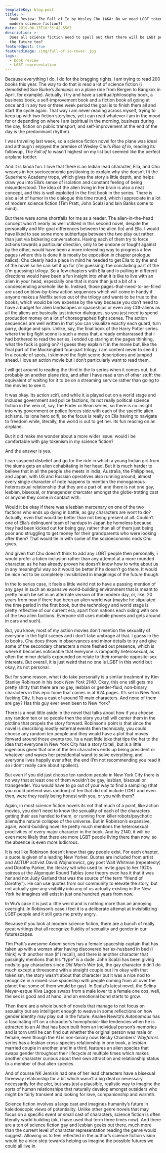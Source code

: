 ```yaml
---
templateKey: blog-post
title: >-
  Book Review: The Fall of Io by Wesley Chu (AKA: Do we need LGBT tokenism in
  modern science fiction?)
date: 2019-06-13T18:35:42.550Z
description: >-
  Does all science fiction need to spell out that there will be LGBT people in
  the future too?
featuredpost: true
featuredimage: /img/fall-of-io-cover-.jpg
tags:
  - book review
  - LGBT representation
---
```

Because everything i do, i do for the bragging rights, i am trying to read 200 books this year. The way to do that is read a lot of science fiction (i demolished Sue Burke’s _Semiosis_ on a plane ride from Bergen to Bangkok in April, for example). Actually, i try and have a spiritual/philosophy book, a business book, a self-improvement book and a fiction book all going at once and in any two or three week period the goal is to finish them all and start the cycle again. That way i am never reading across myself, trying to keep up with two fiction storylines, yet i can read whatever i am in the mood for or depending on where i am (spiritual in the morning, business during the day, fiction on public transport, and self-improvement at the end of the day is the predominant rhythm).



I was traveling last week, so a science fiction novel for the plane was ideal and although i enjoyed the premise of Wesley Chu’s _Rise of Io_, reading its followup, _The Fall of Io_ wasn’t highest on my list but seemed like the perfect airplane fodder.



And it is kinda fun. I love that there is an Indian lead character, Ella, and Chu weaves in her socioeconomic positioning to explain why she doesn’t fit the Superhero Academy trope, which gives the story a little depth, and helps draw you into Ella’s sense of isolation and constant feeling of being misunderstood. The idea of the alien living in her brain is also a neat concept, and this is well exploited in the first book in the series. There is also a lot of humor in the dialogue this time round, which i appreciate in a lot of modern science fiction (Tim Pratt, John Scalzi and Iain Banks come to mind).



But there were some shortfalls for me as a reader. The alien-in-the-head concept wasn’t nearly as well utilized in this second novel, despite the personality and life-goal differences between the alien (Io) and Ella. I would have liked to see some more subterfuge between the two play out rather than just via bickering conversations. Having each of them try to force actions towards a particular direction, only to be undone or fought against by the other, would have been a more interesting way to progress a few pages (where this is done it is mostly be exposition in chapter prologue italics). Chu clearly had a place in mind he needed to get Ella to by the end of the novel so he can set it up for (i’m guessing) the concluding part of the (i’m guessing) trilogy. So a few chapters with Ella and Io pulling in different directions would have been a fun insight into what it is like to live with an alien in your head, especially one that is more than just a bit of a condescending arsehole like Io. Instead, those pages-that-need-to-be-filled are used on blow-by-blow action sequences which will come in handy if anyone makes a Netflix series out of the trilogy and wants to be true to the books, which would be low expense by the way because you don’t need to have a budget for alien landscapes or spaceships or even any CGI-aliens as all the aliens are basically just interior dialogues, so you just need to spend production money on a lot of choreographed fight scenes. The action sequences are well written in that you can visualize exactly each guard, turn parry, dodge and spin. Unlike, say, the final book of the Harry Potter series where the big fight scene is such a mess that, already embarrassed that i had bothered to read the series, i ended up staring at the pages thinking, what the fuck is going on? (I guess they explain it in the movie but, like the final part of the Mockingbird four-part trilogy, i am content never to see it.) In a couple of spots, i skimmed the fight scene descriptions and jumped ahead. I love an action movie but i don’t particularly want to read them.



I will get around to reading the third in the Io series when it comes out, but probably on another plane ride, and after i have read a ton of other stuff: the equivalent of waiting for it to be on a streaming service rather than going to the movies to see it.



It was okay. Its action scifi, and while it is played out on a world stage and includes government and police factions, its not really political science fiction in the vein of, say, the Ender or Bean series, so there is no insight into why government or police forces side with each of the specific alien schisms. Its lone hero scifi, so the focus is really on Ella having to navigate to freedom while, literally, the world is out to get her. Its fun reading on an airplane.



But it did make me wonder about a more wider issue: would i be comfortable with gay tokenism in my science fiction?



And the answer is yes.



I can suspend disbelief and go for the ride in which a young Indian girl from the slums gets an alien cohabitating in her head. But it is much harder to believe that in all the people she meets in India, Australia, the Philippines, and Japan, with US and Russian operatives also running around, almost every single character of note happens to mention the monogamous heterosexual relationship that they are a part of, and there is not one gay, lesbian, bisexual, or transgender charcater amongst the globe-trotting cast or anyone they come in contact with.



Would it be okay if there was a lesbian mercenary on one of the two factions who ends up dying in battle, as gay characters are wont to do? Actually, even that would be better than not being present at all. Couldn’t one of Ella’s delinquent team of hardups in Japan be homeless because they had been kicked out for being gay, rather than all of them just being poor and struggling to get money for their grandparents who were looking after them? That would tie in with some of the socioeconomic nods Chu gives. 



And given that Chu doesn’t think to add any LGBT people then personally, i would prefer a token inclusion rather than any attempt at a more rounded character, as he has already proven he doesn’t know how to write about us in any meaningful way so it would be better if he doesn’t go there. It would be nice not to be completely invisibilized in imaginings of the future though.



In the Io series case, it feels a little weird not to have a passing mention of any gays in such an expansive world-building environment that is meant to pretty much be set in an alternate version of the modern day, or, like, 20 years from now if there had been an alien world war (maybe he stipulated the time period in the first book, but the technology and world stage is pretty reflective of our current era, apart from nations each siding with one of the two alien factions. Everyone still uses mobile phones and gets around in cars and such).



But, you know, most of my action movies don’t mention the sexuality of everyone in the fight scenes and i don’t take umbrage at that. I guess in the Io books, Chu does throw in observances and minor details to try and give some of the secondary characters a more fleshed out presence, which is where it becomes noticeable that everyone is rampantly heterosexual, as often the minor details expounded on relate to their romantic opposite-sex interests. But overall, it is just weird that no one is LGBT in this world but okay, its not personal.



But for some reason, what i do take personally is a similar treatment by Kim Stanley Robinson in his book _New York 2140_. Okay, this one still gets me pretty shitty that there are no gay, lesbian or gender-fluid, non-binary characters in this epic tome that comes in at 624 pages. It’s set in New York fucking City. It has a cast of around 10 main characters. And none of them are gay? Has this guy ever even been to New York?



There is a neat little aside in the novel that talks about how if you choose any random ten or so people then the story you tell will center them in the plotline that propels the story forward. Robinson’s point is that since the novel is describing mostly external events then technically, you could choose any random ten people and they would have a plot that moves forward around those events too. Its a neat little joke that tips the hat to the idea that everyone in New York City has a story to tell, but is a little ingenious given that one of the ten characters ends up being president or whatever and waves her presidential wand to solve everything, and everyone lives happily ever after, the end (I’m not recommending you read it so i don’t really care about spoilers).



But even if you did just choose ten random people in New York City there is no way that at least one of them wouldn’t be gay, lesbian, bisexual or transgender. You would have to go out of your way to find a sampling (that you could pretend was random) of ten that did not include LGBT and even then, were they really being honest with you, or you with them?



Again, in most science fiction novels its not that much of a point, like action movies, you don’t need to know the sexuality of each of the characters getting their ass handed to them, or running from killer robots/psychotic aliens/the natural collapse of the universe. But in Robinson’s expansive, again, world-building novel he pretty much mentions the heterosexual proclivities of every major character in the book. And by 2140, it will be even more likely that there are more LGBT people living there than now, so the absence is even more ludicrous.



It is not like Robinson doesn’t know that gay people exist. For each chapter, a quote is given of a leading New Yorker. Quotes are included from artist and ACTUP activist David Wojnarowicz, gay poet Walt Whitman (repeatedly) and Dorothy Parker, the literary wit who used to invite gays to her 1920s soirees at the Algonquin Round Tables (one theory even has it that it was her and not Judy Garland that was the source of the term “friend of Dorothy”). He can use quotes from our community to elevate the story, but not actually give any visibility into any of us actually existing in the New York he imagines will exist in just one hundred years from now.



In Wu’s case it is just a little weird and is nothing more than an annoying oversight. In Robinson’s case i feel it is a deliberate attempt at invisibilizing LGBT people and it still gets me pretty angry.



Because if you look at modern science fiction, there are a bunch of really great writings that all recognize fluidity of sexuality and gender in our futurescapes.



Tim Pratt’s awesome _Axiom_ series has a female spaceship captain that has taken up with a woman after having discovered her ex-husband in bed (i think) with another man (if i recall), and there is another character that passingly mentions that his “type” is a dude. John Scalzi has been giving nods to gay characters since _Old Man’s War_ (ok, the gay character didn’t do much except a threesome with a straight couple but i’m okay with that tokenism, the story wasn’t about that character but it was a nice nod to recognize in a mixed race spaceship with people coming from all over the planet that some of them would be gay). In Scalzi’s latest novel, the Selina Meyer-esque Kiva Lagos swaps from a male lover to a female one cos, well, the sex is good and at hand, and an emotional bond starts to grow.



Then there are a whole bunch of novels that manage to not focus on sexuality but are intelligent enough to weave in some reflections on how gender identity may play out in the future. Analee Newitz’s _Autonomous_ has a fascinating riff on a character’s homophobic-like tendencies when he is attracted to an AI that has been built from an individual person’s memories and is torn until he can find out whether the original person was male or female, even though the AI is non-binary now. Becky Chambers’ _Wayfarers_ series has a lesbian cross-species relationship in one book, a lesbian married couple in another, and in a third, features an alien species that swaps gender throughout their lifecycle at multiple times which makes another character curious about their own attraction and relationship status to a member of that alien species.



And of course NK Jemisin had one of her lead characters have a bisexual threeway relationship for a bit which wasn’t a big deal or necessary necessarily for the plot, but was just a plausible, realistic way to imagine the sorts of human relationships that naturally develop amongst outsiders who might be fairly transient and looking for love, companionship and warmth.



Science fiction involves a large cast and imagines humanity’s future in kaleidoscopic views of potentiality. Unlike other genre novels that may focus on a specific event or small cast of characters, science fiction is often literally world building (ok, i have used that term three times now). And there are a ton of science fiction gay and lesbian geeks out there, much more than the current level of character representation reading the genre would suggest. Allowing us to feel reflected in the author’s science fiction vision would be a nice step towards helping us imagine the possible futures we could all live in.
